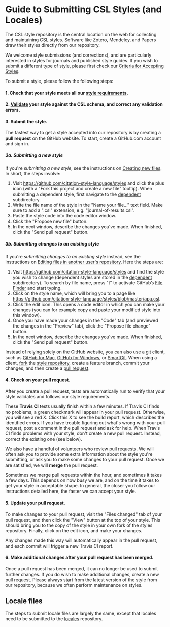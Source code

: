 # Guide to Submitting CSL Styles (and Locales)

The CSL style repository is the central location on the web for collecting and maintaining CSL styles.
Software like Zotero, Mendeley, and Papers draw their styles directly from our repository.

We welcome style submissions (and corrections), and are particularly interested in styles for journals and published style guides.
If you wish to submit a different type of style, please first check our [Criteria for Accepting Styles](https://github.com/citation-style-language/styles/wiki/Criteria-for-Accepting-Styles).

To submit a style, please follow the following steps:

#### 1. Check that your style meets all our [style requirements](https://github.com/citation-style-language/styles/wiki/Style-Requirements).

#### 2. [Validate](https://github.com/citation-style-language/styles/wiki/Validation) your style against the CSL schema, and correct any validation errors.

#### 3. Submit the style.

The fastest way to get a style accepted into our repository is by creating a **pull request** on the GitHub website.
To start, create a GitHub.com account and sign in.

##### 3a. Submitting a new style

If you're *submitting a new style*, see the instructions on [Creating new files](https://help.github.com/articles/creating-new-files).
In short, the steps involve:

1. Visit https://github.com/citation-style-language/styles and click the plus icon (with a "Fork this project and create a new file" tooltip).
   When submitting a dependent style, first navigate to the [dependent](https://github.com/citation-style-language/styles/tree/master/dependent) subdirectory.
2. Write the file name of the style in the "Name your file..." text field.
   Make sure to add a ".csl" extension, e.g. "journal-of-results.csl".
3. Paste the style code into the code editor window.
4. Click the "Propose new file" button.
5. In the next window, describe the changes you've made.
   When finished, click the "Send pull request" button.

##### 3b. Submitting changes to an existing style

If you're *submitting changes to an existing style* instead, see the instructions on [Editing files in another user's repository](https://help.github.com/articles/editing-files-in-another-user-s-repository).
Here the steps are:

1. Visit https://github.com/citation-style-language/styles and find the style you wish to change (dependent styles are stored in the [dependent](https://github.com/citation-style-language/styles/tree/master/dependent) subdirectory).
   To search by file name, press "t" to activate GitHub’s [File Finder](https://github.com/blog/793-introducing-the-file-finder) and start typing.
2. Click on the style name, which will bring you to a page like https://github.com/citation-style-language/styles/blob/master/apa.csl.
3. Click the edit icon.
   This opens a code editor in which you can make your changes (you can for example copy and paste your modified style into this window).
4. Once you have made your changes in the "Code" tab (and previewed the changes in the "Preview" tab), click the "Propose file change" button.
5. In the next window, describe the changes you've made.
   When finished, click the "Send pull request" button.

Instead of relying solely on the GitHub website, you can also use a git client, such as [GitHub for Mac](http://mac.github.com/), [GitHub for Windows](http://windows.github.com/), or [SmartGit](http://www.syntevo.com/smartgit/index.html).
When using a client, [fork](http://help.github.com/fork-a-repo/) the [style repository](https://github.com/citation-style-language/styles), create a feature branch, commit your changes, and then create a [pull request](http://help.github.com/send-pull-requests/).

#### 4. Check on your pull request.

After you create a pull request, tests are automatically run to verify that your style validates and follows our style requirements.

These **Travis CI** tests usually finish within a few minutes.
If Travis CI finds no problems, a green checkmark will appear in your pull request.
Otherwise, you will see a red X.
Click this X to see the build report, which describes the identified errors.
If you have trouble figuring out what's wrong with your pull request, post a comment in the pull request and ask for help. When Travis CI finds problems with your style, don't create a new pull request.
Instead, correct the existing one (see below).

We also have a handful of volunteers who review pull requests.
We will often ask you to provide some extra information about the style you're submitting, or ask you to make some changes to your pull request.
Once we are satisfied, we will **merge** the pull request.

Sometimes we merge pull requests within the hour, and sometimes it takes a few days.
This depends on how busy we are, and on the time it takes to get your style in acceptable shape.
In general, the closer you follow our instructions detailed here, the faster we can accept your style.

#### 5. Update your pull request.

To make changes to your pull request, visit the "Files changed" tab of your pull request, and then click the "View" button at the top of your style.
This should bring you to the copy of the style in your own fork of the styles repository.
Finally, click on the edit icon, and make your changes.

Any changes made this way will automatically appear in the pull request, and each commit will trigger a new Travis CI report.

#### 6. Make additional changes after your pull request has been merged.

Once a pull request has been merged, it can no longer be used to submit further changes.
If you do wish to make additional changes, create a new pull request.
Please always start from the latest version of the style from our repository, because we often perform maintenance on styles.

## Locale files

The steps to submit locale files are largely the same, except that locales need to be submitted to the [locales](https://github.com/citation-style-language/locales) repository.
